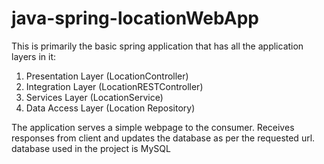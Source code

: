 # java-spring-locationWebApp

This is primarily the basic spring application that has all the application layers in it:
1. Presentation Layer (LocationController)
2. Integration Layer (LocationRESTController)
3. Services Layer (LocationService)
4. Data Access Layer (Location Repository)

The application serves a simple webpage to the consumer.
Receives responses from client and updates the database as per the requested url.
database used in the project is MySQL 



